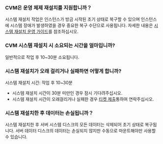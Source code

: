 ### CVM은 운영 체제 재설치를 지원합니까？

시스템 재설치 작업은 인스턴스가 방금 시작된 초기 상태로 복구할 수 있으며 인스턴스에 시스템 장애가 발생하였을 경우 중요한 복구 수단으로 사용됩니다. 자세한 내용은 [시스템 재설치 운영 가이드](https://intl.cloud.tencent.com/document/product/213/4933)를 참조하십시오.

### CVM 시스템 재설치 시 소요되는 시간을 얼마입니까?

일반적으로 작업 후 10~30분 소요됩니다.

### 시스템 재설치가 오래 걸리거나 실패하면 어떻게 합니까?

시스템 재설치 시간: 작업 후 10~30분

- 시스템 재설치 시간이 30분 미만인 경우 잠시 기다려주십시오.
- 시스템 재설치 시간이 오래걸리거나 실패한 경우 [티켓 제출](https://console.cloud.tencent.com/workorder/category)통하여 연락주십시오.

### 시스템 재설치한 후 데이터는 손실됩니까？

시스템 재설치한 후 서버 시스템 디스크의 모든 데이터는 삭제되어 초기 상태로 복구됩니다. 서버 데이터 디스크의 데이터는 손실되지 않지만 수동으로 마운트해야만 사용할 수 있습니다.
